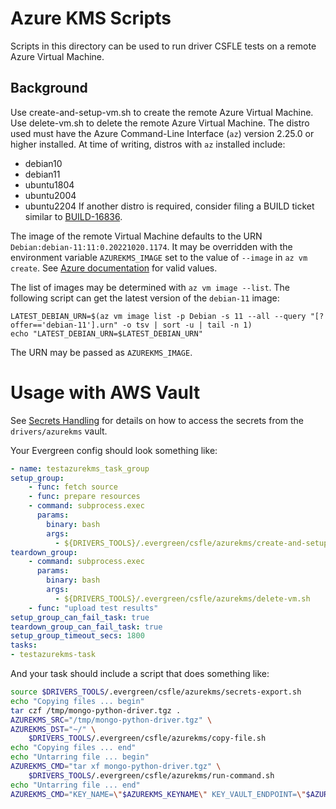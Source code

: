 # Azure KMS Scripts

Scripts in this directory can be used to run driver CSFLE tests on a remote Azure Virtual Machine.

## Background

Use create-and-setup-vm.sh to create the remote Azure Virtual Machine.
Use delete-vm.sh to delete the remote Azure Virtual Machine.
The distro used must have the Azure Command-Line Interface (`az`) version 2.25.0 or higher installed. At time of writing, distros with `az` installed include:
- debian10
- debian11
- ubuntu1804
- ubuntu2004
- ubuntu2204
If another distro is required, consider filing a BUILD ticket similar to [BUILD-16836](https://jira.mongodb.org/browse/BUILD-16836).

The image of the remote Virtual Machine defaults to the URN `Debian:debian-11:11:0.20221020.1174`. It may be overridden with the environment variable `AZUREKMS_IMAGE` set to the value of `--image` in `az vm create`. See [Azure documentation](https://learn.microsoft.com/en-us/cli/azure/vm?view=azure-cli-latest#az-vm-create) for valid values.

The list of images may be determined with `az vm image --list`. The following script can get the latest version of the `debian-11` image:
```
LATEST_DEBIAN_URN=$(az vm image list -p Debian -s 11 --all --query "[?offer=='debian-11'].urn" -o tsv | sort -u | tail -n 1)
echo "LATEST_DEBIAN_URN=$LATEST_DEBIAN_URN"
```
The URN may be passed as `AZUREKMS_IMAGE`.

# Usage with AWS Vault

See [Secrets Handling](../secrets_handling/README.md) for details on how to access the secrets 
from the `drivers/azurekms` vault.

Your Evergreen config should look something like:

```yaml
- name: testazurekms_task_group
setup_group:
    - func: fetch source
    - func: prepare resources    
    - command: subprocess.exec
      params:
        binary: bash
        args:
          - ${DRIVERS_TOOLS}/.evergreen/csfle/azurekms/create-and-setup-vm.sh
teardown_group:
    - command: subprocess.exec
      params:
        binary: bash
        args:
          - ${DRIVERS_TOOLS}/.evergreen/csfle/azurekms/delete-vm.sh
    - func: "upload test results"
setup_group_can_fail_task: true
teardown_group_can_fail_task: true
setup_group_timeout_secs: 1800
tasks:
- testazurekms-task
```

And your task should include a script that does something like:

```bash
source $DRIVERS_TOOLS/.evergreen/csfle/azurekms/secrets-export.sh
echo "Copying files ... begin"
tar czf /tmp/mongo-python-driver.tgz .
AZUREKMS_SRC="/tmp/mongo-python-driver.tgz" \
AZUREKMS_DST="~/" \
    $DRIVERS_TOOLS/.evergreen/csfle/azurekms/copy-file.sh
echo "Copying files ... end"
echo "Untarring file ... begin"
AZUREKMS_CMD="tar xf mongo-python-driver.tgz" \
    $DRIVERS_TOOLS/.evergreen/csfle/azurekms/run-command.sh
echo "Untarring file ... end"
AZUREKMS_CMD="KEY_NAME=\"$AZUREKMS_KEYNAME\" KEY_VAULT_ENDPOINT=\"$AZUREKMS_KEYVAULTENDPOINT\" SUCCESS=true TEST_FLE_AZURE_AUTO=1 ./.evergreen/tox.sh -m test-eg" $DRIVERS_TOOLS/.evergreen/csfle/azurekms/run-command.sh
```